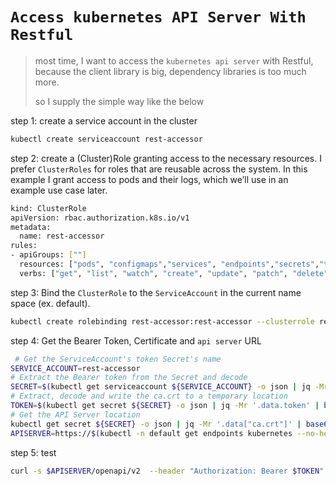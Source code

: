 # `Access kubernetes API Server With Restful`

> most time, I want to access the `kubernetes api server` with Restful, because the client library is big, dependency libraries is too much more.
>
> so  I supply  the simple  way  like the below



step 1: create  a service account in the cluster

```bash
kubectl create serviceaccount rest-accessor
```

step 2: create a (Cluster)Role granting access to the necessary resources. I  prefer `ClusterRoles` for roles that are reusable across the system. In  this example I grant access to pods and their logs, which we’ll use in  an example use case later.

```bash
kind: ClusterRole
apiVersion: rbac.authorization.k8s.io/v1
metadata:
  name: rest-accessor
rules:
- apiGroups: [""] 
  resources: ["pods", "configmaps","services", "endpoints","secrets","tokens","deployments","jobs","cronjobs","nodes"]
  verbs: ["get", "list", "watch", "create", "update", "patch", "delete"]
```

step 3:  Bind the `ClusterRole` to the `ServiceAccount` in the current name space (ex. default).

```bash
kubectl create rolebinding rest-accessor:rest-accessor --clusterrole rest-accessor --serviceaccount default:rest-accessor
```

step 4: Get the Bearer Token, Certificate and `api server` URL

```bash
 # Get the ServiceAccount's token Secret's name
SERVICE_ACCOUNT=rest-accessor
# Extract the Bearer token from the Secret and decode
SECRET=$(kubectl get serviceaccount ${SERVICE_ACCOUNT} -o json | jq -Mr '.secrets[].name | select(contains("token"))') 
# Extract, decode and write the ca.crt to a temporary location
TOKEN=$(kubectl get secret ${SECRET} -o json | jq -Mr '.data.token' | base64 -d)
# Get the API Server location
kubectl get secret ${SECRET} -o json | jq -Mr '.data["ca.crt"]' | base64 -d > ./client-ca.crt
APISERVER=https://$(kubectl -n default get endpoints kubernetes --no-headers | awk '{ print $2 }')
```

step 5: test 

```bash
curl -s $APISERVER/openapi/v2  --header "Authorization: Bearer $TOKEN" --cacert ./client-ca.crt  | jq
```



